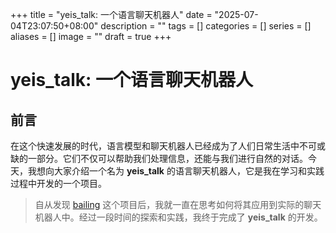 +++
title = "yeis_talk: 一个语言聊天机器人"
date = "2025-07-04T23:07:50+08:00"
description = ""
tags = []
categories = []
series = []
aliases = []
image = ""
draft = true
+++

# yeis_talk: 一个语言聊天机器人

## 前言

在这个快速发展的时代，语言模型和聊天机器人已经成为了人们日常生活中不可或缺的一部分。它们不仅可以帮助我们处理信息，还能与我们进行自然的对话。今天，我想向大家介绍一个名为 **yeis_talk** 的语言聊天机器人，它是我在学习和实践过程中开发的一个项目。

> 自从发现 [bailing](https://github.com/wwbin2017/bailing) 这个项目后，我就一直在思考如何将其应用到实际的聊天机器人中。经过一段时间的探索和实践，我终于完成了 **yeis_talk** 的开发。

